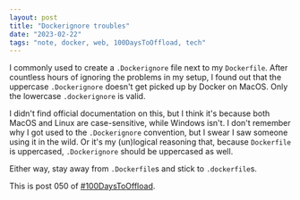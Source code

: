 ```yaml
---
layout: post
title: "Dockerignore troubles"
date: "2023-02-22"
tags: "note, docker, web, 100DaysToOffload, tech"
---
```


I commonly used to create a `.Dockerignore` file next to my `Dockerfile`. After countless hours of ignoring the problems in my setup, I found out that the uppercase `.Dockerignore` doesn't get picked up by Docker on MacOS. Only the lowercase `.dockerignore` is valid.

I didn't find official documentation on this, but I think it's because both MacOS and Linux are case-sensitive, while Windows isn't. I don't remember why I got used to the `.Dockerignore` convention, but I swear I saw someone using it in the wild. Or it's my (un)logical reasoning that, because `Dockerfile` is uppercased, `.Dockerignore` should be uppercased as well.

Either way, stay away from `.Dockerfile`s and stick to `.dockerfile`s.

This is post 050 of [#100DaysToOffload](https://100daystooffload.com/).
